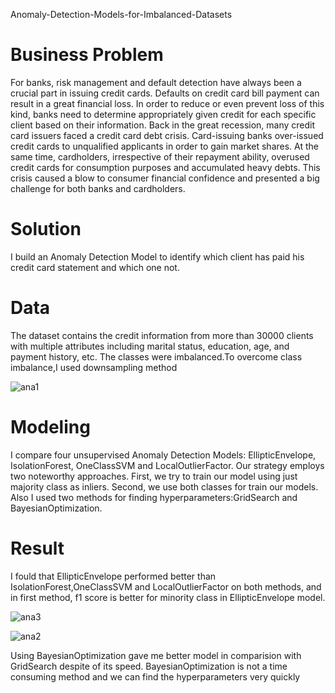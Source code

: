 Anomaly-Detection-Models-for-Imbalanced-Datasets

# Business Problem

For banks, risk management and default detection have always been a crucial part in issuing credit cards. Defaults on credit card bill payment can result in a great financial loss. 
In order to reduce or even prevent loss of this kind, banks need to determine appropriately given credit for each specific client based on their information.
Back in the great recession, many credit card issuers faced a credit card debt crisis. 
Card-issuing banks over-issued credit cards to unqualified applicants in order to gain market shares.
At the same time, cardholders, irrespective of their repayment ability, overused credit cards for consumption purposes and accumulated heavy debts. 
This crisis caused a blow to consumer financial confidence and presented a big challenge for both banks and cardholders.

# Solution

I build an Anomaly Detection Model to identify which client has paid his credit card statement and which one not.

# Data

The dataset contains the credit information from more than 30000 clients with multiple attributes including marital status, education, age, and payment history, etc.
The classes were imbalanced.To overcome class imbalance,I used downsampling method

![ana1](https://user-images.githubusercontent.com/33470542/81461380-47ce6380-9179-11ea-994e-3c7ecca1fc7a.png)


# Modeling

I compare four unsupervised Anomaly Detection Models: EllipticEnvelope, IsolationForest, OneClassSVM and LocalOutlierFactor. 
Our strategy employs two noteworthy approaches. First, we try to train our model using just majority class as inliers. Second, we use both classes for train our models.
Also I used two methods for finding hyperparameters:GridSearch and BayesianOptimization.

# Result

I fould that EllipticEnvelope performed better than IsolationForest,OneClassSVM and LocalOutlierFactor on both methods, and in first method, f1 score is better for minority class in EllipticEnvelope model.

![ana3](https://user-images.githubusercontent.com/33470542/81461401-78160200-9179-11ea-997b-4343036fb09b.png)

![ana2](https://user-images.githubusercontent.com/33470542/81461416-94b23a00-9179-11ea-95a0-607ab3aca2de.png)


Using BayesianOptimization gave me better model in comparision with GridSearch despite of its speed. BayesianOptimization is not a time consuming method and we can find the hyperparameters very quickly
